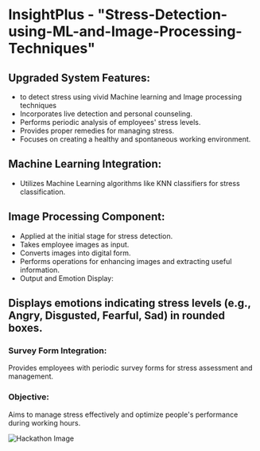 # InsightPlus - "Stress-Detection-using-ML-and-Image-Processing-Techniques" 

## Upgraded System Features:
* to detect stress using vivid Machine learning and Image processing techniques
* Incorporates live detection and personal counseling.
* Performs periodic analysis of employees' stress levels.
* Provides proper remedies for managing stress.
* Focuses on creating a healthy and spontaneous working environment.

## Machine Learning Integration:
* Utilizes Machine Learning algorithms like KNN classifiers for stress classification.
## Image Processing Component:
* Applied at the initial stage for stress detection.
* Takes employee images as input.
* Converts images into digital form.
* Performs operations for enhancing images and extracting useful information.
* Output and Emotion Display:

## Displays emotions indicating stress levels (e.g., Angry, Disgusted, Fearful, Sad) in rounded boxes.

### Survey Form Integration: 
Provides employees with periodic survey forms for stress assessment and management.
### Objective:
Aims to manage stress effectively and optimize people's performance during working hours.


![Hackathon Image](images/hackathon.jpg)


